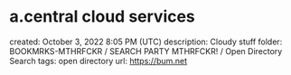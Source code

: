 # a.central cloud services

created: October 3, 2022 8:05 PM (UTC)
description: Cloudy stuff
folder: BOOKMRKS-MTHRFCKR / SEARCH PARTY MTHRFCKR! / Open Directory Search
tags: open directory
url: https://bum.net